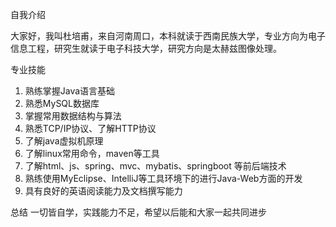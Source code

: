 自我介绍

大家好，我叫杜培甫，来自河南周口，本科就读于西南民族大学，专业方向为电子信息工程，研究生就读于电子科技大学，研究方向是太赫兹图像处理。

专业技能
1.	熟练掌握Java语言基础
2.	熟悉MySQL数据库
4.	掌握常用数据结构与算法
5.	熟悉TCP/IP协议、了解HTTP协议
6.	了解java虚拟机原理
7.	了解linux常用命令，maven等工具
8.	了解html、js、spring、mvc、mybatis、springboot 等前后端技术
9.	熟练使用MyEclipse、IntelliJ等工具环境下的进行Java-Web方面的开发
10.	具有良好的英语阅读能力及文档撰写能力

总结
一切皆自学，实践能力不足，希望以后能和大家一起共同进步
